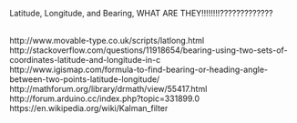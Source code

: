 Latitude, Longitude, and Bearing, WHAT ARE THEY!!!!!!!!?????????????
<p>
<br>http://www.movable-type.co.uk/scripts/latlong.html
<br>http://stackoverflow.com/questions/11918654/bearing-using-two-sets-of-coordinates-latitude-and-longitude-in-c
<br>http://www.igismap.com/formula-to-find-bearing-or-heading-angle-between-two-points-latitude-longitude/
<br>http://mathforum.org/library/drmath/view/55417.html
<br>http://forum.arduino.cc/index.php?topic=331899.0
<br>https://en.wikipedia.org/wiki/Kalman_filter
